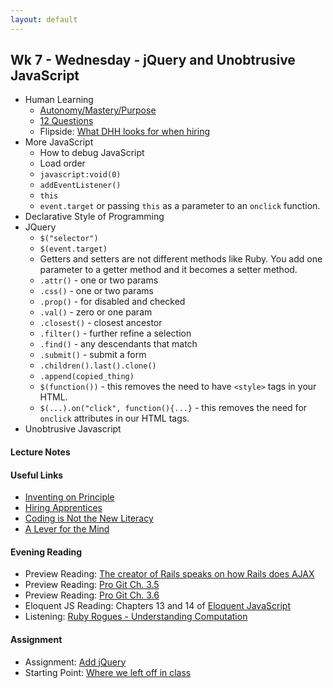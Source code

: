 ```yaml
---
layout: default
---
```


## Wk 7 - Wednesday - jQuery and Unobtrusive JavaScript

<!-- **Challenge:** [Helpers](https://github.com/masonfmatthews/rails_assignments/blob/master/challenges/rails_helpers.md) -->

* Human Learning
  * [Autonomy/Mastery/Purpose](https://www.youtube.com/watch?v=u6XAPnuFjJc)
  * [12 Questions](12questions.pdf)
  * Flipside: [What DHH looks for when hiring](https://medium.com/@christophelimpalair/why-the-founder-of-rails-automatically-rejects-80-of-software-engineer-applicants-4e2a4d255f58#.xl04lhyaw)
* More JavaScript
  * How to debug JavaScript
  * Load order
  * `javascript:void(0)`
  * `addEventListener()`
  * `this`
  * `event.target` or passing `this` as a parameter to an `onclick` function.
* Declarative Style of Programming
* JQuery
  * `$("selector")`
  * `$(event.target)`
  * Getters and setters are not different methods like Ruby.  You add one parameter to a getter method and it becomes a setter method.
  * `.attr()` - one or two params
  * `.css()` - one or two params
  * `.prop()` - for disabled and checked
  * `.val()` - zero or one param
  * `.closest()` - closest ancestor
  * `.filter()` - further refine a selection
  * `.find()` - any descendants that match
  * `.submit()` - submit a form
  * `.children().last().clone()`
  * `.append(copied_thing)`
  * `$(function())` - this removes the need to have `<style>` tags in your HTML.
  * `$(...).on("click", function(){...}` - this removes the need for `onclick` attributes in our HTML tags.
* Unobtrusive Javascript

#### Lecture Notes

<!--
* [Class Video]()
* [Whiteboard](http://tiyd-rails.s3.amazonaws.com/pictures/uploaded_files/000/000/049/original/git_messes.jpg?1444853318)
-->

#### Useful Links

* [Inventing on Principle](https://www.youtube.com/watch?v=PUv66718DII)
* [Hiring Apprentices](https://push.cx/2015/hiring-apprentices)
* [Coding is Not the New Literacy](http://www.chris-granger.com/2015/01/26/coding-is-not-the-new-literacy/)
* [A Lever for the Mind](https://www.youtube.com/watch?v=tJkoHFjoMuk)

#### Evening Reading

* Preview Reading: [The creator of Rails speaks on how Rails does AJAX](https://signalvnoise.com/posts/3697-server-generated-javascript-responses)
* Preview Reading: [Pro Git Ch. 3.5](http://git-scm.com/book/en/v2/Git-Branching-Remote-Branches)
* Preview Reading: [Pro Git Ch. 3.6](http://git-scm.com/book/en/v2/Git-Branching-Rebasing)
* Eloquent JS Reading: Chapters 13 and 14 of [Eloquent JavaScript](http://eloquentjavascript.net/)
* Listening: [Ruby Rogues - Understanding Computation](https://devchat.tv/ruby-rogues/120-rr-book-club-understanding-computation-with-tom-stuart)

#### Assignment

* Assignment: [Add jQuery](https://github.com/tiyd-rails-2016-01/add_jquery)
* Starting Point: [Where we left off in class](https://github.com/tiyd-rails-2016-01/coursyl_with_some_jquery)
<!-- * Feedback: [Add jQuery Feedback](feedback) -->
